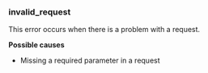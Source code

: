 ### invalid_request
This error occurs when there is a problem with a request.

**Possible causes**
* Missing a required parameter in a request

